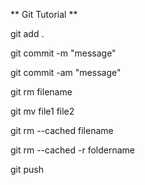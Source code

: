 ** Git Tutorial **

git add .

git commit -m  "message"

git commit -am "message"

git rm filename

git mv file1 file2

git rm  --cached filename

git rm --cached -r foldername

git push
